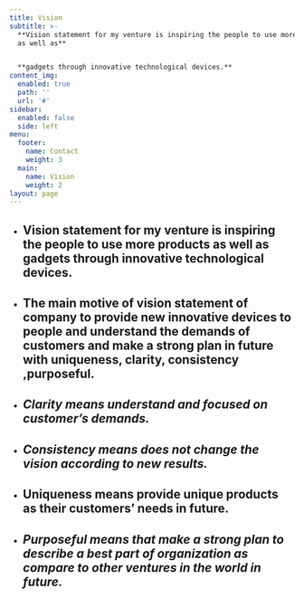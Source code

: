 ```yaml
---
title: Vision
subtitle: >-
  **Vision statement for my venture is inspiring the people to use more products
  as well as**


  **gadgets through innovative technological devices.**
content_img:
  enabled: true
  path: ''
  url: '#'
sidebar:
  enabled: false
  side: left
menu:
  footer:
    name: Contact
    weight: 3
  main:
    name: Vision
    weight: 2
layout: page
---
```

* ## Vision statement for my venture is inspiring the people to use more products as well as gadgets through innovative technological devices.

* ## The main motive of vision statement of company to provide new innovative devices  to people and understand the demands of customers and make a strong plan in  future with uniqueness, clarity, consistency ,purposeful.
* ## _Clarity means understand and focused on customer’s demands._
  ## 
* ## _Consistency means does not change the vision according to new results._
  ## 
* ## Uniqueness means provide unique products as their customers’ needs in  future.

* ## _Purposeful means that make a strong plan to describe a best part of organization as compare to other ventures in the world in future._
